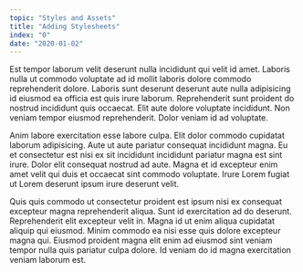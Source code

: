 ```yaml
---
topic: "Styles and Assets"
title: "Adding Stylesheets"
index: "0"
date: "2020-01-02"
---
```


Est tempor laborum velit deserunt nulla incididunt qui velit id amet. Laboris nulla ut commodo voluptate ad id mollit laboris dolore commodo reprehenderit dolore. Laboris sunt deserunt deserunt aute nulla adipisicing id eiusmod ea officia est quis irure laborum. Reprehenderit sunt proident do nostrud incididunt quis occaecat. Elit aute dolore voluptate incididunt. Non veniam tempor eiusmod reprehenderit. Dolor veniam id ad voluptate.

Anim labore exercitation esse labore culpa. Elit dolor commodo cupidatat laborum adipisicing. Aute ut aute pariatur consequat incididunt magna. Eu et consectetur est nisi ex sit incididunt incididunt pariatur magna est sint irure. Dolor elit consequat nostrud ad aute. Magna et id excepteur enim amet velit qui duis et occaecat sint commodo voluptate. Irure Lorem fugiat ut Lorem deserunt ipsum irure deserunt velit.

Quis quis commodo ut consectetur proident est ipsum nisi ex consequat excepteur magna reprehenderit aliqua. Sunt id exercitation ad do deserunt. Reprehenderit elit excepteur velit in. Magna id ut enim aliqua cupidatat aliquip qui eiusmod. Minim commodo ea nisi esse quis dolore excepteur magna qui. Eiusmod proident magna elit enim ad eiusmod sint veniam tempor nulla quis pariatur culpa dolore. Id veniam do id magna exercitation veniam laborum est.
